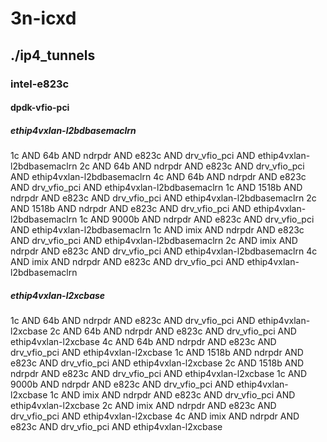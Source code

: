 # 3n-icxd
## ./ip4_tunnels
### intel-e823c
#### dpdk-vfio-pci
##### ethip4vxlan-l2bdbasemaclrn
1c AND 64b AND ndrpdr AND e823c AND drv_vfio_pci AND ethip4vxlan-l2bdbasemaclrn
2c AND 64b AND ndrpdr AND e823c AND drv_vfio_pci AND ethip4vxlan-l2bdbasemaclrn
4c AND 64b AND ndrpdr AND e823c AND drv_vfio_pci AND ethip4vxlan-l2bdbasemaclrn
1c AND 1518b AND ndrpdr AND e823c AND drv_vfio_pci AND ethip4vxlan-l2bdbasemaclrn
2c AND 1518b AND ndrpdr AND e823c AND drv_vfio_pci AND ethip4vxlan-l2bdbasemaclrn
1c AND 9000b AND ndrpdr AND e823c AND drv_vfio_pci AND ethip4vxlan-l2bdbasemaclrn
1c AND imix AND ndrpdr AND e823c AND drv_vfio_pci AND ethip4vxlan-l2bdbasemaclrn
2c AND imix AND ndrpdr AND e823c AND drv_vfio_pci AND ethip4vxlan-l2bdbasemaclrn
4c AND imix AND ndrpdr AND e823c AND drv_vfio_pci AND ethip4vxlan-l2bdbasemaclrn
##### ethip4vxlan-l2xcbase
1c AND 64b AND ndrpdr AND e823c AND drv_vfio_pci AND ethip4vxlan-l2xcbase
2c AND 64b AND ndrpdr AND e823c AND drv_vfio_pci AND ethip4vxlan-l2xcbase
4c AND 64b AND ndrpdr AND e823c AND drv_vfio_pci AND ethip4vxlan-l2xcbase
1c AND 1518b AND ndrpdr AND e823c AND drv_vfio_pci AND ethip4vxlan-l2xcbase
2c AND 1518b AND ndrpdr AND e823c AND drv_vfio_pci AND ethip4vxlan-l2xcbase
1c AND 9000b AND ndrpdr AND e823c AND drv_vfio_pci AND ethip4vxlan-l2xcbase
1c AND imix AND ndrpdr AND e823c AND drv_vfio_pci AND ethip4vxlan-l2xcbase
2c AND imix AND ndrpdr AND e823c AND drv_vfio_pci AND ethip4vxlan-l2xcbase
4c AND imix AND ndrpdr AND e823c AND drv_vfio_pci AND ethip4vxlan-l2xcbase